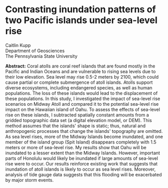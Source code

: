 # Contrasting inundation patterns of two Pacific islands under sea-level rise

Caitlin Kupp  
Department of Geosciences  
The Pennsylvania State University  

**Abstract:** Coral atolls are coral reef islands that are found mostly in the Pacific and Indian Oceans and are vulnerable to rising sea levels due to their low elevation.  Sea level may rise 0.5-2 meters by 2100, which could cause partial or complete submergence of atoll islands. Atolls support diverse ecosystems, including endangered species, as well as human populations.  The loss of these islands would lead to the displacement of these populations.  In this study, I investigated the impact of sea-level rise scenarios on Midway Atoll and compared it to the potential sea-level rise impact on the Hawaiian island of Oahu.  To assess the effects of sea-level rise on these islands, I subtracted spatially constant amounts from a gridded topographic data set (a digital elevation model, or DEM). This method assumes that the islands' shape is static; thus, natural and anthropogenic processes that change the islands' topography are omitted.  As sea level rises, more of the Midway Islands become inundated, and one member of the island group (Spit Island) disappears completely with 1.5 meters or more of sea-level rise.  My results show that Oahu will be inundated to a lesser extent than the Midway Islands. However, important parts of Honolulu would likely be inundated if large amounts of sea-level rise were to occur.  Our results reinforce existing work that suggests that inundation of atoll islands is likely to occur as sea level rises.  Moreover, analysis of tide gauge data suggests that this flooding will be exacerbated by major storm events.  